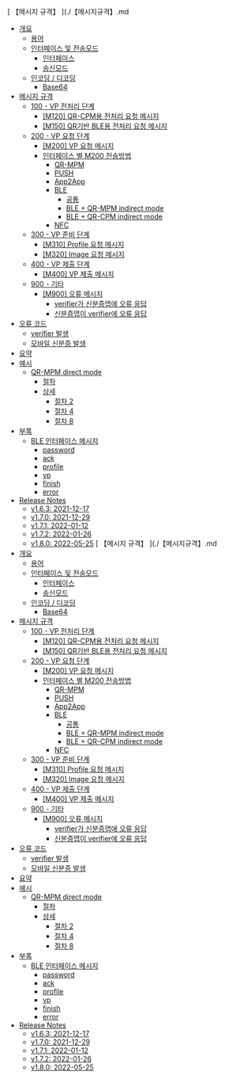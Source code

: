 [ 【메시지 규격】 ](./【메시지규격】.md
- [개요](./1.개요.md)
	- [용어](./1.1.용어.md)
	- [인터페이스 및 전송모드](./1.2.인터페이스및전송모드.md)
		- [인터페이스](./1.2.1.인터페이스.md)
		- [송신모드](./1.2.2.송신모드.md)
	- [인코딩 / 디코딩](./1.3.인코딩_디코딩.md)
		- [Base64](./1.3.1.Base64.md)
- [메시지 규격](./2.메시지규격.md)
	- [100 - VP 전처리 단계](./2.1.100-VP전처리단계.md)
		- [[M120] QR-CPM용 전처리 요청 메시지](./2.1.1.M120QR-CPM용전처리요청메시지.md)
		- [[M150] QR기반 BLE용 전처리 요청 메시지](./2.1.2.M150QR기반BLE용전처리요청메시지.md)
	- [200 - VP 요청 단계](./2.2.200-VP요청단계.md)
		- [[M200] VP 요청 메시지](./2.2.1.M200VP요청메시지.md)
		- [인터페이스 별 M200 전송방법](./2.2.2.인터페이스별M200전송방법.md)
			- [QR-MPM](./2.2.2.1.QR-MPM.md)
			- [PUSH](./2.2.2.2.PUSH.md)
			- [App2App](./2.2.2.3.App2App.md)
			- [BLE](./2.2.2.4.BLE.md)
				- [공통](./2.2.2.4.1.공통.md)
				- [BLE + QR-MPM indirect mode](./2.2.2.4.2.BLE+QR-MPMindirectmode.md)
				- [BLE + QR-CPM indirect mode](./2.2.2.4.3.BLE+QR-CPMindirectmode.md)
			- [NFC](./2.2.2.5.NFC.md)
	- [300 - VP 준비 단계](./2.3.300-VP준비단계.md)
		- [[M310] Profile 요청 메시지](./2.3.1.M310Profile요청메시지.md)
		- [[M320] Image 요청 메시지](./2.3.2.M320Image요청메시지.md)
	- [400 - VP 제출 단계](./2.4.400-VP제출단계.md)
		- [[M400] VP 제출 메시지](./2.4.1.M400VP제출메시지.md)
	- [900 - 기타](./2.5.900-기타.md)
		- [[M900] 오류 메시지](./2.5.1.M900오류메시지.md)
			- [verifier가 신분증앱에 오류 응답](./2.5.1.1.verifier가신분증앱에오류응답.md)
			- [신분증앱이 verifier에 오류 응답](./2.5.1.2.신분증앱이verifier에오류응답.md)
- [오류 코드](./3.오류코드.md)
	- [verifier 발생](./3.1.verifier발생.md)
	- [모바일 신분증 발생](./3.2.모바일신분증발생.md)
- [요약](./4.요약.md)
- [예시](./5.예시.md)
	- [QR-MPM direct mode](./5.1.QR-MPMdirectmode.md)
		- [절차](./5.1.1.절차.md)
		- [상세](./5.1.2.상세.md)
			- [절차 2](./5.1.2.1.절차2.md)
			- [절차 4](./5.1.2.2.절차4.md)
			- [절차 8](./5.1.2.3.절차8.md)
- [부록](./6.부록.md)
	- [BLE 인터페이스 메시지](./6.1.BLE인터페이스메시지.md)
		- [password](./6.1.1.password.md)
		- [ack](./6.1.2.ack.md)
		- [profile](./6.1.3.profile.md)
		- [vp](./6.1.4.vp.md)
		- [finish](./6.1.5.finish.md)
		- [error](./6.1.6.error.md)
- [Release Notes](./7.ReleaseNotes.md)
	- [v1.6.3: 2021-12-17](./7.1.v1.6.3_2021-12-17.md)
	- [v1.7.0: 2021-12-29](./7.2.v1.7.0_2021-12-29.md)
	- [v1.7.1: 2022-01-12](./7.3.v1.7.1_2022-01-12.md)
	- [v1.7.2: 2022-01-26](./7.4.v1.7.2_2022-01-26.md)
	- [v1.8.0: 2022-05-25](./7.5.v1.8.0_2022-05-25.md)
[ 【메시지 규격】 ](./【메시지규격】.md
- [개요](./1.개요.md)
	- [용어](./1.1.용어.md)
	- [인터페이스 및 전송모드](./1.2.인터페이스및전송모드.md)
		- [인터페이스](./1.2.1.인터페이스.md)
		- [송신모드](./1.2.2.송신모드.md)
	- [인코딩 / 디코딩](./1.3.인코딩_디코딩.md)
		- [Base64](./1.3.1.Base64.md)
- [메시지 규격](./2.메시지규격.md)
	- [100 - VP 전처리 단계](./2.1.100-VP전처리단계.md)
		- [[M120] QR-CPM용 전처리 요청 메시지](./2.1.1.M120QR-CPM용전처리요청메시지.md)
		- [[M150] QR기반 BLE용 전처리 요청 메시지](./2.1.2.M150QR기반BLE용전처리요청메시지.md)
	- [200 - VP 요청 단계](./2.2.200-VP요청단계.md)
		- [[M200] VP 요청 메시지](./2.2.1.M200VP요청메시지.md)
		- [인터페이스 별 M200 전송방법](./2.2.2.인터페이스별M200전송방법.md)
			- [QR-MPM](./2.2.2.1.QR-MPM.md)
			- [PUSH](./2.2.2.2.PUSH.md)
			- [App2App](./2.2.2.3.App2App.md)
			- [BLE](./2.2.2.4.BLE.md)
				- [공통](./2.2.2.4.1.공통.md)
				- [BLE + QR-MPM indirect mode](./2.2.2.4.2.BLE+QR-MPMindirectmode.md)
				- [BLE + QR-CPM indirect mode](./2.2.2.4.3.BLE+QR-CPMindirectmode.md)
			- [NFC](./2.2.2.5.NFC.md)
	- [300 - VP 준비 단계](./2.3.300-VP준비단계.md)
		- [[M310] Profile 요청 메시지](./2.3.1.M310Profile요청메시지.md)
		- [[M320] Image 요청 메시지](./2.3.2.M320Image요청메시지.md)
	- [400 - VP 제출 단계](./2.4.400-VP제출단계.md)
		- [[M400] VP 제출 메시지](./2.4.1.M400VP제출메시지.md)
	- [900 - 기타](./2.5.900-기타.md)
		- [[M900] 오류 메시지](./2.5.1.M900오류메시지.md)
			- [verifier가 신분증앱에 오류 응답](./2.5.1.1.verifier가신분증앱에오류응답.md)
			- [신분증앱이 verifier에 오류 응답](./2.5.1.2.신분증앱이verifier에오류응답.md)
- [오류 코드](./3.오류코드.md)
	- [verifier 발생](./3.1.verifier발생.md)
	- [모바일 신분증 발생](./3.2.모바일신분증발생.md)
- [요약](./4.요약.md)
- [예시](./5.예시.md)
	- [QR-MPM direct mode](./5.1.QR-MPMdirectmode.md)
		- [절차](./5.1.1.절차.md)
		- [상세](./5.1.2.상세.md)
			- [절차 2](./5.1.2.1.절차2.md)
			- [절차 4](./5.1.2.2.절차4.md)
			- [절차 8](./5.1.2.3.절차8.md)
- [부록](./6.부록.md)
	- [BLE 인터페이스 메시지](./6.1.BLE인터페이스메시지.md)
		- [password](./6.1.1.password.md)
		- [ack](./6.1.2.ack.md)
		- [profile](./6.1.3.profile.md)
		- [vp](./6.1.4.vp.md)
		- [finish](./6.1.5.finish.md)
		- [error](./6.1.6.error.md)
- [Release Notes](./7.ReleaseNotes.md)
	- [v1.6.3: 2021-12-17](./7.1.v1.6.3_2021-12-17.md)
	- [v1.7.0: 2021-12-29](./7.2.v1.7.0_2021-12-29.md)
	- [v1.7.1: 2022-01-12](./7.3.v1.7.1_2022-01-12.md)
	- [v1.7.2: 2022-01-26](./7.4.v1.7.2_2022-01-26.md)
	- [v1.8.0: 2022-05-25](./7.5.v1.8.0_2022-05-25.md)
